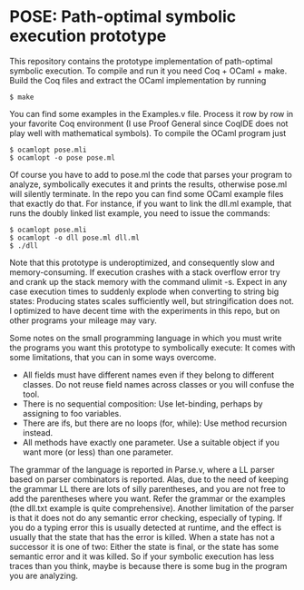 # POSE: Path-optimal symbolic execution prototype

This repository contains the prototype implementation of path-optimal symbolic execution. To compile and run it you need Coq + OCaml + make. Build the Coq files and extract the OCaml implementation by running

    $ make

You can find some examples in the Examples.v file. Process it row by row in your favorite Coq environment (I use Proof General since CoqIDE does not play well with mathematical symbols). To compile the OCaml program just

    $ ocamlopt pose.mli
    $ ocamlopt -o pose pose.ml

Of course you have to add to pose.ml the code that parses your program to analyze, symbolically executes it and prints the results, otherwise pose.ml will silently terminate. In the repo you can find some OCaml example files that exactly do that. For instance, if you want to link the dll.ml example, that runs the doubly linked list example, you need to issue the commands:

    $ ocamlopt pose.mli
    $ ocamlopt -o dll pose.ml dll.ml
    $ ./dll

Note that this prototype is underoptimized, and consequently slow and memory-consuming. If execution crashes with a stack overflow error try and crank up the stack memory with the command ulimit -s. Expect in any case execution times to suddenly explode when converting to string big states: Producing states scales sufficiently well, but stringification does not. I optimized to have decent time with the experiments in this repo, but on other programs your mileage may vary.

Some notes on the small programming language in which you must write the programs you want this prototype to symbolically execute: It comes with some limitations, that you can in some ways overcome.

* All fields must have different names even if they belong to different classes. Do not reuse field names across classes or you will confuse the tool.
* There is no sequential composition: Use let-binding, perhaps by assigning to foo variables.
* There are ifs, but there are no loops (for, while): Use method recursion instead.
* All methods have exactly one parameter. Use a suitable object if you want more (or less) than one parameter.

The grammar of the language is reported in Parse.v, where a LL parser based on parser combinators is reported. Alas, due to the need of keeping the grammar LL there are lots of silly parentheses, and you are not free to add the parentheses where you want. Refer the grammar or the examples (the dll.txt example is quite comprehensive). Another limitation of the parser is that it does not do any semantic error checking, especially of typing. If you do a typing error this is usually detected at runtime, and the effect is usually that the state that has the error is killed. When a state has not a successor it is one of two: Either the state is final, or the state has some semantic error and it was killed. So if your symbolic execution has less traces than you think, maybe is because there is some bug in the program you are analyzing.

